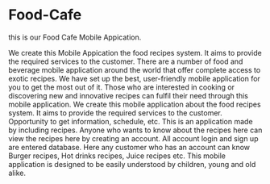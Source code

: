 # Food-Cafe

this is our Food Cafe Mobile Appication.

We create this Mobile Appication the food recipes system. It aims to provide the required services to the customer. 
There are a number of food and beverage mobile application around the world that offer complete access to exotic recipes. We have set up the best, user-friendly mobile application for you to get the most out of it. Those who are interested in cooking or discovering new and innovative recipes can fulfil their need through this mobile application. We create this mobile application about the food recipes system. It aims to provide the required services to the customer. Opportunity to get information, schedule, etc. This is an application made by including recipes. Anyone who wants to know about the recipes here can view the recipes here by creating an account. All account login and sign up are entered database. Here any customer who has an account can know Burger recipes, Hot drinks recipes, Juice recipes etc. This mobile application is designed to be easily understood by children, young and old alike.


